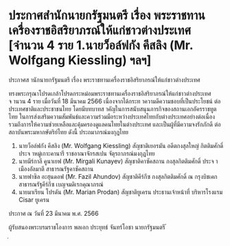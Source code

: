 
# ประกาศสำนักนายกรัฐมนตรี เรื่อง พระราชทานเครื่องราชอิสริยาภรณ์ให้แก่ชาวต่างประเทศ [จำนวน 4 ราย 1.นายว็อล์ฟกัง คีสลิง (Mr. Wolfgang Kiessling) ฯลฯ]
      
      

      
      

ประกาศส านักนายกรัฐมนตรี 
เรื่อง  พระราชทานเครื่องราชอิสริยาภรณ์ให้แก่ชาวต่างประเทศ 
 
 
ทรงพระกรุณาโปรดเกล้าโปรดกระหม่อมพระราชทานเครื่องราชอิสริยาภรณ์ให้แก่ชาวต่างประเทศ   
จ านวน  4  ราย  เมื่อวันที่  18  มีนาคม  2566  เนื่องจากได้กระท าความดีความชอบที่เป็นประโยชน์ 
ต่อประเทศชาติและประชาชนไทย  โดยมีบทบาทส าคัญในการสนับสนุนภารกิจของสถานเอกอัครราชทูตไทย 
ในการส่งเสริมความสัมพันธ์และความร่วมมือระหว่างประเทศไทยกับต่างประเทศอย่างต่อเนื่อง   
รวมถึงการให้ความช่วยเหลือและคุ้มครองดูแลคนไทยในต่างประเทศ  และเป็นผู้ที่มีความจงรักภักดี 
ต่อสถาบันพระมหากษัตริย์ไทย  ดังนี้ 
ประถมาภรณ์มงกุฎไทย 
1. นายว็อล์ฟกัง  คีสลิง  (Mr.  Wolfgang  Kiessling)  สัญชาติเยอรมัน  อดีตกงสุลใหญ่ 
กิตติมศักดิ์ประจ าหมู่เกาะคานารี  ราชอาณาจักรสเปน 
จัตุรถาภรณ์มงกุฎไทย 
2. นายมีร์กาลี  คูนาเยฟ  (Mr.  Mirgali  Kunayev)  สัญชาติคาซัคสถาน  กงสุลกิตติมศักดิ์ 
ประจ าเมืองอัลมาตี  สาธารณรัฐคาซัคสถาน 
3. นายฟาซิล  อะฮุนดอฟ  (Mr.  Fazil  Ahundov)  สัญชาติคีร์กีซ  กงสุลกิตติมศักดิ์ 
ณ  กรุงบิชเคก  สาธารณรัฐคีร์กีซ 
เบญจมดิเรกคุณาภรณ์ 
4. นายมาเรียน  โปรดัน  (Mr.  Marian  Prodan)  สัญชาติยูเครน  ประธานเจ้าหน้าที่ 
บริหารโรงแรม  Cisar  ยูเครน 
 
ประกาศ  ณ  วันที่  23  มีนาคม  พ.ศ.  2566 
 
ผู้รับสนองพระบรมราชโองการ 
พลเอก ประยุทธ์  จันทร์โอชา 
นายกรัฐมนตรี 
้
 
่
 